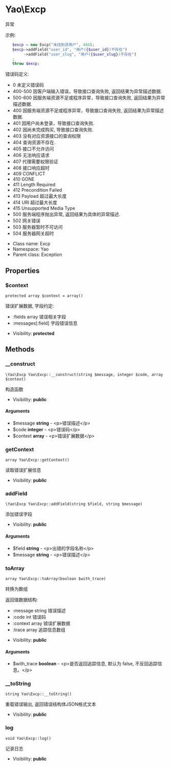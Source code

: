 Yao\Excp
===============

异常

示例:

```php
   $excp = new Excp("未找到该用户", 404);
   $excp->addField("user_id", "用户({$user_id})不存在")
        ->addField("user_slug", "用户({$user_slug})不存在")
   ;
   throw $excp;
```

错误码定义:
 - 0        未定义错误码
 - 400-500  因客户端输入错误，导致接口查询失败, 返回结果为异常描述数据.
 - 500-600  因服务端资源不足或程序异常，导致接口查询失败, 返回结果为异常描述数据.
 - 400      因服务端资源不足或程序异常，导致接口查询失败, 返回结果为异常描述数据.
 - 401      因用户尚未登录，导致接口查询失败.
 - 402      因尚未完成购买, 导致接口查询失败.
 - 403      没有对应资源接口的查询权限
 - 404      查询资源不存在.
 - 405      接口不允许访问
 - 406      无法响应请求
 - 407      代理需要权限验证
 - 408      接口响应超时
 - 409      CONFLICT
 - 410      GONE
 - 411      Length Required
 - 412      Precondition Failed
 - 413      Payload 超过最大长度
 - 414      URI 超过最大长度
 - 415      Unsupported Media Type
 - 500      服务端程序抛出异常, 返回结果为具体的异常描述.
 - 502      网关错误
 - 503      服务器暂时不可访问
 - 504      服务器网关超时


* Class name: Excp
* Namespace: Yao
* Parent class: Exception





Properties
----------


### $context

    protected array $context = array()

错误扩展数据, 字段约定:
 - :fields array 错误相关字段
 - :messages[:field] 字段错误信息



* Visibility: **protected**


Methods
-------


### __construct

    \Yao\Excp Yao\Excp::__construct(string $message, integer $code, array $context)

构造函数



* Visibility: **public**


#### Arguments
* $message **string** - &lt;p&gt;错误描述&lt;/p&gt;
* $code **integer** - &lt;p&gt;错误码&lt;/p&gt;
* $context **array** - &lt;p&gt;错误扩展数据&lt;/p&gt;



### getContext

    array Yao\Excp::getContext()

读取错误扩展信息



* Visibility: **public**




### addField

    \Yao\Excp Yao\Excp::addField(string $field, string $message)

添加错误字段



* Visibility: **public**


#### Arguments
* $field **string** - &lt;p&gt;出错的字段名称&lt;/p&gt;
* $message **string** - &lt;p&gt;错误描述&lt;/p&gt;



### toArray

    array Yao\Excp::toArray(boolean $with_trace)

转换为数组

返回值数据结构:
   - :message string 错误描述
   - :code int 错误码
   - :context array 错误扩展数据
   - :trace array 追踪信息数组

* Visibility: **public**


#### Arguments
* $with_trace **boolean** - &lt;p&gt;是否返回追踪信息, 默认为 false, 不反回追踪信息。&lt;/p&gt;



### __toString

    string Yao\Excp::__toString()

重载错误输出, 返回错误结构体JSON格式文本



* Visibility: **public**




### log

    void Yao\Excp::log()

记录日志



* Visibility: **public**



